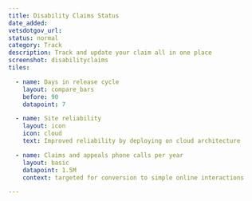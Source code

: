 ```yaml
---
title: Disability Claims Status
date_added:
vetsdotgov_url:
status: normal
category: Track
description: Track and update your claim all in one place
screenshot: disabilityclaims
tiles:

  - name: Days in release cycle
    layout: compare_bars
    before: 90
    datapoint: 7

  - name: Site reliability
    layout: icon
    icon: cloud
    text: Improved reliability by deploying on cloud architecture

  - name: Claims and appeals phone calls per year
    layout: basic
    datapoint: 1.5M
    context: targeted for conversion to simple online interactions

---
```

